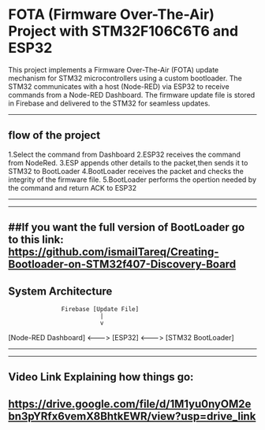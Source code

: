 # FOTA (Firmware Over-The-Air) Project with STM32F106C6T6 and ESP32

This project implements a Firmware Over-The-Air (FOTA) update mechanism for STM32 microcontrollers using a custom bootloader. The STM32 communicates with a host (Node-RED) via ESP32 to receive commands from a Node-RED Dashboard. The firmware update file is stored in Firebase and delivered to the STM32 for seamless updates.

---

## flow of the project
1.Select the command from Dashboard
2.ESP32 receives the command from NodeRed.
3.ESP appends other details to the packet,then sends it to STM32 to BootLoader
4.BootLoader receives the packet and checks the integrity of the firmware file.
5.BootLoader performs the opertion needed by the command and return ACK to ESP32

---

---
##If you want the full version of BootLoader go to this link:
https://github.com/ismailTareq/Creating-Bootloader-on-STM32f407-Discovery-Board
---

## System Architecture

                   Firebase [Update File]
                              |
                              v
[Node-RED Dashboard] <---> [ESP32] <---> [STM32 BootLoader]

---

---
## Video Link Explaining how things go:
https://drive.google.com/file/d/1M1yu0nyOM2ebn3pYRfx6vemX8BhtkEWR/view?usp=drive_link
---



